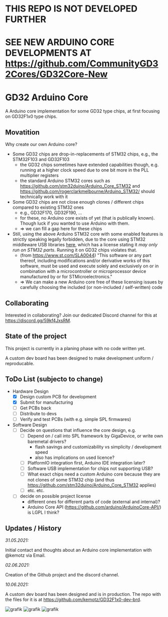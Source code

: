 # THIS REPO IS NOT DEVELOPED FURTHER
# SEE NEW ARDUINO CORE DEVELOPMENTS AT https://github.com/CommunityGD32Cores/GD32Core-New

# GD32 Arduino Core

A Arduino core implementation for some GD32 type chips, at first focusing on GD32F1x0 type chips. 

## Movatition

Why create our own Arduino core? 

* Some GD32 chips are drop-in-replacements of STM32 chips, e.g., the STM32F103 and GD32F103
   * the GD32 chips sometimes have extended capabilities though, e.g. running at a higher clock speed due to one bit more in the PLL multiplier registers
   * the standard Arduino STM32 cores such as https://github.com/stm32duino/Arduino_Core_STM32 and https://github.com/rogerclarkmelbourne/Arduino_STM32/ should technically work with it
* Some GD32 chips are not close enough clones / different chips compared to existing STM32 ones
    * e.g., GD32F170, GD32F190, ...
    * for these, no Arduino core exists of yet (that is publically known). Though luck if you wanted to use Arduino with them.
    * => we can fill a gap here for these chips
* Still, using the above Arduino STM32 core with some enabled features is strictly speaking legally forbidden, due to the core using STM32 middleware USB libraries [here](https://github.com/stm32duino/Arduino_Core_STM32/blob/master/License.md#Ultimate-Liberty-License), which has a license stating it *may only run on STM32 parts*. Running it on GD32 chips violates that.
     * (from https://www.st.com/SLA0044) "This software or any part thereof, including modifications and/or derivative works of this software, must be used and execute solely and exclusively on or in combination with a microcontroller or microprocessor device manufactured by or for STMicroelectronics."
   * => We can make a new Arduino core free of these licensing issues by carefully choosing the included (or non-included / self-written) code

## Collaborating

Interested in collaborating? Join our dedicated Discord channel for this at https://discord.gg/59kf4JxsRM.

## State of the project

This project is currently in a planing phase with no code written yet. 

A custom dev board has been designed to make development uniform / reproducable.

## ToDo List (subjecto to change)

* Hardware Design
   * [X] Design custom PCB for development
   * [X] Submit for manufacturing
   * [ ] Get PCBs back
   * [ ] Distribute to devs
   * [ ] Verify and test PCBs (with e.g. simple SPL firmwares)
* Software Design
   * [ ] Decide on questions that influence the core design, e.g.
      * [ ] Depend on / call into SPL framework by GigaDevice, or write own baremetal drivers?
           * flash savings and customizability vs simplicity / development speed
           * also has implications on used licence? 
      * [ ] PlatformIO integration first, Arduino IDE integration later? 
      * [ ] Software USB implementation for chips not supporting USB? 
      * [ ] What exact chips need a custom Arduino core because they are not clones of some STM32 chip (and thus https://github.com/stm32duino/Arduino_Core_STM32 applies) 
      * [ ] etc. etc.
   * [ ] decide on possible project license 
        * different ones for different parts of code (external and internal)?
        * Arduino Core API (https://github.com/arduino/ArduinoCore-API/) is LGPL I think?
## Updates / History

_31.05.2021:_

Initial contact and thoughts about an Arduino core implementation with @kemotz via Email.

_02.06.2021:_

Creation of the Github project and the discord channel.

_10.06.2021:_

A custom dev board has been designed and is in production. The repo with the files for it is at https://github.com/kemotz/GD32F1x0-dev-brd. 

![grafik](https://user-images.githubusercontent.com/26485477/121490451-4eab5380-c9d5-11eb-867f-b4cba305374b.png)
![grafik](https://user-images.githubusercontent.com/26485477/121490465-53700780-c9d5-11eb-8b05-18b1cfc1b38f.png)
![grafik](https://user-images.githubusercontent.com/26485477/121490480-579c2500-c9d5-11eb-8b5b-e1f91f3fcd5e.png)
